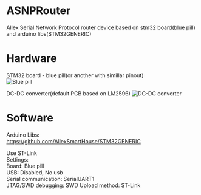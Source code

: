 # ASNPRouter
Allex Serial Network Protocol router device based on stm32 board(blue pill) and arduino libs(STM32GENERIC)

# Hardware  
STM32 board - blue pill(or another with simillar pinout)  
![Blue pill](https://revspace.nl/images/thumb/f/fb/Bluepill_pinout.png/800px-Bluepill_pinout.png)  

DC-DC converter(default PCB based on LM2596)
![DC-DC converter](http://roboshop.spb.ru/image/cache/catalog/demo/product/LM2596-down/LM2596-down-800x800.jpg)  

# Software  
Arduino Libs:  
https://github.com/AllexSmartHouse/STM32GENERIC  

Use ST-Link  
Settings:  
Board: Blue pill  
USB: Disabled, No usb  
Serial communication: SerialUART1  
JTAG/SWD debugging: SWD
Upload method: ST-Link
